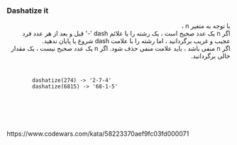 <h3>Dashatize it</h3>
<div dir="rtl">
با توجه به متغیر n ،
<br>
اگر n یک عدد صحیح است ، یک رشته را با علائم dash '-' قبل و بعد از هر عدد فرد عجیب و غریب برگردانید ، اما رشته را با علامت dash شروع یا پایان ندهید.
<br>
اگر n منفی باشد ، باید علامت منفی حذف شود. اگر n یک عدد صحیح نیست ، یک مقدار خالی برگردانید.
<br>
</div>
<code>
    <pre>
        dashatize(274) -> '2-7-4'
        dashatize(6815) -> '68-1-5'
    </pre>
</code>
<br>
<br>
<br>
https://www.codewars.com/kata/58223370aef9fc03fd000071